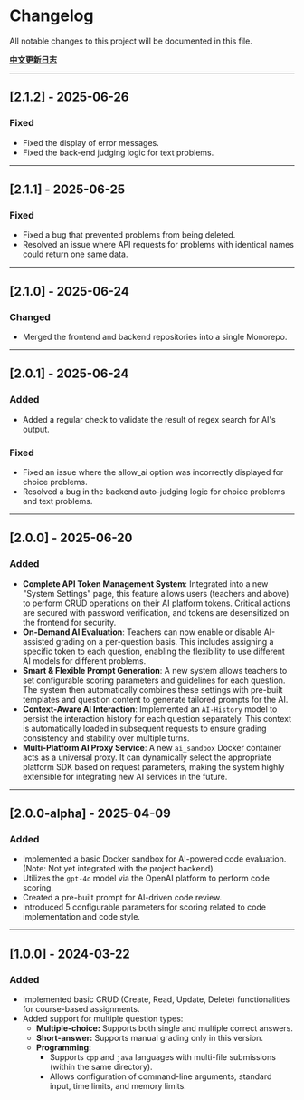 # Changelog

All notable changes to this project will be documented in this file.

**[中文更新日志](./CHANGELOG.zh-CN.md)**

---

## [2.1.2] - 2025-06-26

### Fixed
- Fixed the display of error messages.
- Fixed the back-end judging logic for text problems.

---

## [2.1.1] - 2025-06-25

### Fixed
- Fixed a bug that prevented problems from being deleted.
- Resolved an issue where API requests for problems with identical names could return one same data.

---

## [2.1.0] - 2025-06-24

### Changed

- Merged the frontend and backend repositories into a single Monorepo.

---

## [2.0.1] - 2025-06-24

### Added
- Added a regular check to validate the result of regex search for AI's output.

### Fixed
- Fixed an issue where the allow_ai option was incorrectly displayed for choice problems.
- Resolved a bug in the backend auto-judging logic for choice problems and text problems.

---

## [2.0.0] - 2025-06-20

### Added
- **Complete API Token Management System**: Integrated into a new "System Settings" page, this feature allows users (teachers and above) to perform CRUD operations on their AI platform tokens. Critical actions are secured with password verification, and tokens are desensitized on the frontend for security.
- **On-Demand AI Evaluation**: Teachers can now enable or disable AI-assisted grading on a per-question basis. This includes assigning a specific token to each question, enabling the flexibility to use different AI models for different problems.
- **Smart & Flexible Prompt Generation**: A new system allows teachers to set configurable scoring parameters and guidelines for each question. The system then automatically combines these settings with pre-built templates and question content to generate tailored prompts for the AI.
- **Context-Aware AI Interaction**: Implemented an `AI-History` model to persist the interaction history for each question separately. This context is automatically loaded in subsequent requests to ensure grading consistency and stability over multiple turns.
- **Multi-Platform AI Proxy Service**: A new `ai_sandbox` Docker container acts as a universal proxy. It can dynamically select the appropriate platform SDK based on request parameters, making the system highly extensible for integrating new AI services in the future.

---

## [2.0.0-alpha] - 2025-04-09

### Added
- Implemented a basic Docker sandbox for AI-powered code evaluation. (Note: Not yet integrated with the project backend).
- Utilizes the `gpt-4o` model via the OpenAI platform to perform code scoring.
- Created a pre-built prompt for AI-driven code review.
- Introduced 5 configurable parameters for scoring related to code implementation and code style.


---

## [1.0.0] - 2024-03-22

### Added
- Implemented basic CRUD (Create, Read, Update, Delete) functionalities for course-based assignments.
- Added support for multiple question types:
    - **Multiple-choice:** Supports both single and multiple correct answers.
    - **Short-answer:** Supports manual grading only in this version.
    - **Programming:**
        - Supports `cpp` and `java` languages with multi-file submissions (within the same directory).
        - Allows configuration of command-line arguments, standard input, time limits, and memory limits.

